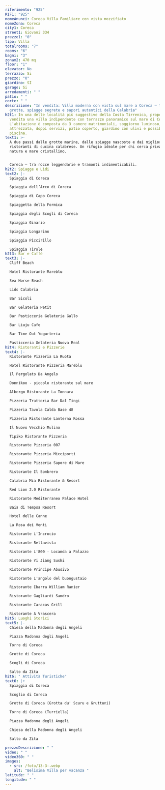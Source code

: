 ```yaml
---
riferimento: "925"
RIF1: "925"
nomeAnunci: Coreca Villa Familiare con vista mozzifiato
nomeZona: Coreca
city1: Coreca
street1: Giovani 334
prezzo1: "0"
tipo: Villa
totalrooms: "7"
rooms: "6"
bagni: "3"
zonam2: 470 mq
floor: "1"
elevator: No
terrazzo: Si
prezzo: "0"
giardino: SI
garage: Si
arredamenti: " "
patio: " "
corte: " "
descrizione: "In vendita: Villa moderna con vista sul mare a Coreca – tra
  grotte, spiagge segrete e sapori autentici della Calabria"
h2t1: In una delle località più suggestive della Costa Tirrenica, proponiamo in
  vendita una villa indipendente con terrazzo panoramico sul mare di Coreca.
  L’abitazione è composta da 3 camere matrimoniali, soggiorno luminoso, cucina
  attrezzata, doppi servizi, patio coperto, giardino con ulivi e possibilità di
  piscina.
text1: >-
  A due passi dalle grotte marine, dalle spiagge nascoste e dai migliori
  ristoranti di cucina calabrese. Un rifugio ideale per chi cerca privacy,
  natura e mare cristallino.


  Coreca – tra rocce leggendarie e tramonti indimenticabili.
h2t2: Spiagge e Lidi
text2: |-
  Spiaggia di Coreca

  Spiaggia dell’Arco di Coreca

  Spiaggia di Capo Coreca

  Spiaggetta della Formica

  Spiaggia degli Scogli di Coreca

  Spiaggia Ginario

  Spiaggia Longarino

  Spiaggia Piccirillo

  Spiaggia Tirole
h2t3: Bar e Caffè
text3: |-
  Cliff Beach

  Hotel Ristorante Mareblu

  Sea Horse Beach

  Lido Calabria

  Bar Sicoli

  Bar Gelateria Petit

  Bar Pasticceria Gelateria Gallo

  Bar Liuju Cafe

  Bar Time Out Yogurteria

  Pasticceria Gelateria Nuova Real
h2t4: Ristoranti e Pizzerie
text4: |-
  Ristorante Pizzeria La Ruota

  Hotel Ristorante Pizzeria Mareblu

  Il Pergolato Da Angelo

  Donnikoo - piccolo ristorante sul mare

  Albergo Ristorante La Tonnara

  Pizzeria Trattoria Bar Dal Tingi

  Pizzeria Tavola Calda Base 48

  Pizzeria Ristorante Lanterna Rossa

  Il Nuovo Vecchio Mulino

  Tipiko Ristorante Pizzeria

  Ristorante Pizzeria 007

  Ristorante Pizzeria Micciporti

  Ristorante Pizzeria Sapore di Mare

  Ristorante Il Sombrero

  Calabria Mia Ristorante & Resort

  Red Lion 2.0 Ristorante

  Ristorante Mediterraneo Palace Hotel

  Baia di Tempsa Resort

  Hotel delle Canne

  La Rosa dei Venti

  Ristorante L'Incrocio

  Ristorante Bellavista

  Ristorante L'800 - Locanda a Palazzo

  Ristorante Yi Jiang Sushi

  Ristorante Principe Abusivo

  Ristorante L'angolo del buongustaio

  Ristorante Ibarra William Ranier

  Ristorante Gagliardi Sandro

  Ristorante Caracas Grill

  Ristorante A Vrascera
h2t5: Luoghi Storici
text5: |-
  Chiesa della Madonna degli Angeli

  Piazza Madonna degli Angeli

  Torre di Coreca

  Grotte di Coreca

  Scogli di Coreca

  Salto da Zita
h2t6: " Attività Turistiche"
text6: |+
  Spiaggia di Coreca

  Scoglio di Coreca

  Grotte di Coreca (Grotta du' Scuru e Gruttuni)

  Torre di Coreca (Turriella)

  Piazza Madonna degli Angeli

  Chiesa della Madonna degli Angeli

  Salto da Zita

prezzoDescrizione: " "
video: " "
video360: " "
images:
  - src: /foto/13-3-.webp
    alt: "Belisima Villa per vacanza "
latitude: " "
longitude: " "
---
```

